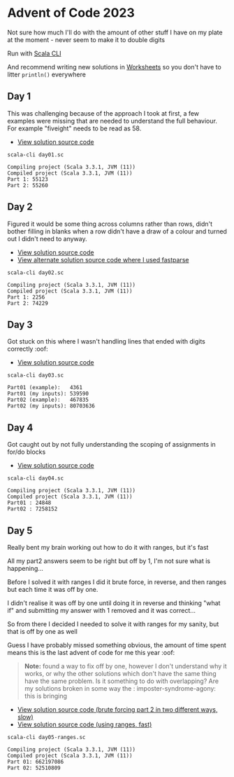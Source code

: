 # Advent of Code 2023

Not sure how much I'll do with the amount of other stuff I have on my plate at the moment - never seem to make it to
double digits

Run with [Scala CLI](https://scala-cli.virtuslab.org/)

And recommend writing new solutions in [Worksheets](https://docs.scala-lang.org/scala3/book/tools-worksheets.html) so
you don't have to litter `println()` everywhere

## Day 1

This was challenging because of the approach I took at first, a few examples were missing that are needed to understand
the full behaviour. For example "fiveight" needs to be read as 58.

- [View solution source code](day01.sc)

```shell
scala-cli day01.sc
```

```text
Compiling project (Scala 3.3.1, JVM (11))
Compiled project (Scala 3.3.1, JVM (11))
Part 1: 55123
Part 2: 55260
```

## Day 2

Figured it would be some thing across columns rather than rows, didn't bother filling in blanks when a row didn't have a
draw of a colour and turned out I didn't need to anyway.

- [View solution source code](day02.sc)
- [View alternate solution source code where I used fastparse](day02.fastparse.sc)

```shell
scala-cli day02.sc
```

```
Compiling project (Scala 3.3.1, JVM (11))
Compiled project (Scala 3.3.1, JVM (11))
Part 1: 2256
Part 2: 74229
```

## Day 3

Got stuck on this where I wasn't handling lines that ended with digits correctly :oof:

- [View solution source code](day03.sc)

```shell
scala-cli day03.sc
```

```
Part01 (example):   4361
Part01 (my inputs): 539590
Part02 (example):   467835
Part02 (my inputs): 80703636
```

## Day 4

Got caught out by not fully understanding the scoping of assignments in for/do blocks

- [View solution source code](day04.sc)

```shell
scala-cli day04.sc
```

```
Compiling project (Scala 3.3.1, JVM (11))
Compiled project (Scala 3.3.1, JVM (11))
Part01 : 24848
Part02 : 7258152
```

## Day 5

Really bent my brain working out how to do it with ranges, but it's fast

All my part2 answers seem to be right but off by 1, I'm not sure what is happening...

Before I solved it with ranges I did it brute force, in reverse, and then ranges but each time it was off by one.

I didn't realise it was off by one until doing it in reverse and thinking "what if" and submitting my answer with 1
removed and it was correct...

So from there I decided I needed to solve it with ranges for my sanity, but that is off by one as well

Guess I have probably missed something obvious, the amount of time spent means this is the last advent of code for me
this year :oof:

> **Note:**
> found a way to fix off by one, however I don't understand why it works, or why the other solutions which don't have
> the same thing have the same problem. Is it something to do with overlapping? Are my solutions broken in some way the :
> imposter-syndrome-agony: this is bringing

- [View solution source code (brute forcing part 2 in two different ways, slow)](day05.sc)
- [View solution source code (using ranges, fast)](day05-ranges.sc)

```shell
scala-cli day05-ranges.sc
```

```
Compiling project (Scala 3.3.1, JVM (11))
Compiled project (Scala 3.3.1, JVM (11))
Part 01: 662197086
Part 02: 52510809
```
